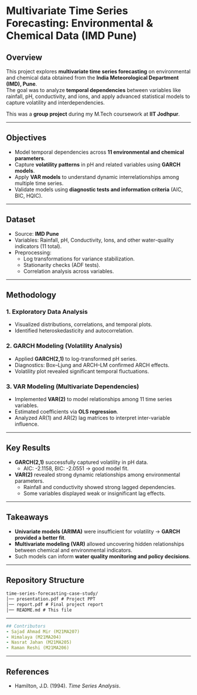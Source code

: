 # Multivariate Time Series Forecasting: Environmental & Chemical Data (IMD Pune)

## Overview  
This project explores **multivariate time series forecasting** on environmental and chemical data obtained from the **India Meteorological Department (IMD), Pune**.  
The goal was to analyze **temporal dependencies** between variables like rainfall, pH, conductivity, and ions, and apply advanced statistical models to capture volatility and interdependencies.  

This was a **group project** during my M.Tech coursework at **IIT Jodhpur**.  

---

## Objectives  
- Model temporal dependencies across **11 environmental and chemical parameters**.  
- Capture **volatility patterns** in pH and related variables using **GARCH models**.  
- Apply **VAR models** to understand dynamic interrelationships among multiple time series.  
- Validate models using **diagnostic tests and information criteria** (AIC, BIC, HQIC).  

---

## Dataset  
- Source: **IMD Pune**  
- Variables: Rainfall, pH, Conductivity, Ions, and other water-quality indicators (11 total).  
- Preprocessing:
  - Log transformations for variance stabilization.  
  - Stationarity checks (ADF tests).  
  - Correlation analysis across variables.  

---

## Methodology  

### 1. Exploratory Data Analysis  
- Visualized distributions, correlations, and temporal plots.  
- Identified heteroskedasticity and autocorrelation.  

### 2. GARCH Modeling (Volatility Analysis)  
- Applied **GARCH(2,1)** to log-transformed pH series.  
- Diagnostics: Box–Ljung and ARCH–LM confirmed ARCH effects.  
- Volatility plot revealed significant temporal fluctuations.  

### 3. VAR Modeling (Multivariate Dependencies)  
- Implemented **VAR(2)** to model relationships among 11 time series variables.  
- Estimated coefficients via **OLS regression**.  
- Analyzed AR(1) and AR(2) lag matrices to interpret inter-variable influence.  

---

## Key Results  

- **GARCH(2,1)** successfully captured volatility in pH data.  
  - AIC: -2.1158, BIC: -2.0551 → good model fit.  
- **VAR(2)** revealed strong dynamic relationships among environmental parameters.  
  - Rainfall and conductivity showed strong lagged dependencies.  
  - Some variables displayed weak or insignificant lag effects.  

---

## Takeaways  

- **Univariate models (ARIMA)** were insufficient for volatility → **GARCH provided a better fit**.  
- **Multivariate modeling (VAR)** allowed uncovering hidden relationships between chemical and environmental indicators.  
- Such models can inform **water quality monitoring and policy decisions**.  

---

## Repository Structure  

```markdown
time-series-forecasting-case-study/
│── presentation.pdf # Project PPT
│── report.pdf # Final project report
│── README.md # This file
```
---

```yaml
## Contributors  
- Sajad Ahmad Mir (M21MA207)  
- Himalaya (M21MA204)  
- Nasrat Jahan (M21MA205)  
- Raman Reshi (M21MA206)  
```

---

## References  
- Hamilton, J.D. (1994). *Time Series Analysis*.


